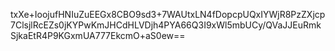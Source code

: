 txXe+IoojufHNIuZuEEGx8CBO9sd3+7WAUtxLN4fDopcpUQxIYWjR8PzZXjcp7ClsjlRcEZs0jKYPwKmJHCdHLVDjh4PYA66Q3I9xWl5mbUCy/QVaJJEuRmkSjkaEtR4P9KGxmUA777EkcmO+aS0ew==

